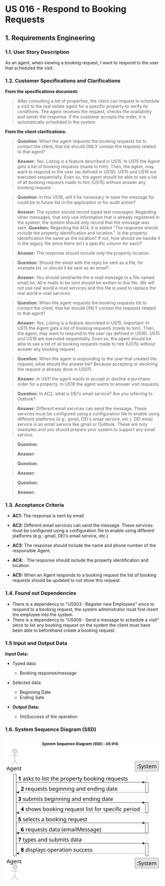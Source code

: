 # US 016 - Respond to Booking Requests 

## 1. Requirements Engineering


### 1.1. User Story Description


As an agent, when viewing a booking request, I want to respond to the user
that scheduled the visit.

### 1.2. Customer Specifications and Clarifications 


**From the specifications document:**

>  After consulting a list of properties, the client can request to schedule a visit to the real estate agent
for a specific property to verify its conditions. The agent receives the request, checks the
availability and sends the response. If the customer accepts the order, it is automatically scheduled
in the system.


**From the client clarifications:**

> **Question:** When the agent requests the booking requests list to contact the client, that list should ONLY contain the requests related to that agent?  
>  
> **Answer:** Yes. Listing is a feature described in US15. In US15 the Agent gets a list of booking requests (made to him). Then, the agent, may want to respond to the user (as defined in US16). US15 and US16 are executed sequentially. Even so, the agent should be able to see a list of all booking requests made to him (US15) without answer any booking request.

> **Question:** In this US16, will it be necessary to save the message for could be in future list in the application or for audit action? 
>
> **Answer:** The system should record typed text messages. Regarding other messages, that only use information that is already registered in the system, the system should only record that the message was sent.
> **Question:** Regarding the AC4, it is stated "The response should include the property identification and location.". Is the property identification the same as the location? If not, how should we handle it in the legacy file since there isn't a specific column for each?
>
> **Answer:** The response should include only the property location.


> **Question:** Should the email with the reply be sent as a file, for example txt, or should it be sent as an email?
>
> **Answer:** You should send/write the e-mail message to a file named email.txt. All e-mails to be sent should be written to this file. We will not use real world e-mail services and this file is used to replace the real world e-mail services.


> **Question:** When the agent requests the booking requests list to contact the client, that list should ONLY contain the requests related to that agent?
>
> **Answer:** Yes. Listing is a feature described in US15.
Important: In US15 the Agent gets a list of booking requests (made to him). Then, the agent, may want to respond to the user (as defined in US16). US15 and US16 are executed sequentially. Even so, the agent should be able to see a list of all booking requests made to him (US15) without answer any booking request.


> **Question:** When the agent is responding to the user that created the request, what should the answer be? Because accepting or declining the request is already done in US011.
>
> **Answer:** In US11 the agent wants to accept or decline a purchase order for a property. In US16 the agent wants to answer visit requests.


> **Question:** In AC2, what is DEI's email service? Are you referring to Outlook?
>
> **Answer:** Different email services can send the message. These services must be configured using a configuration file to enable using different platforms (e.g.: gmail, DEI's email service, etc.). DEI email service is an email service like gmail or Outllook. These are only examples and you should prepare your system to support any email service.


> **Question:**
>
> **Answer:**


> **Question:**
>
> **Answer:**


> **Question:**
>
> **Answer:**


### 1.3. Acceptance Criteria


* **AC1:** The response is sent by email.

 
* **AC2:** Different email services can send the message. These services must be
  configured using a configuration file to enable using different platforms (e.g.:
  gmail, DEI's email service, etc.)


* **AC3:** The response should include the name and phone number of the
  responsible Agent.


* **AC4:** . The response should include the property identification and location.


* **AC5:** When an Agent responds to a booking request the list of booking requests
  should be updated to not show this request.


### 1.4. Found out Dependencies

* There is a dependency to "US003 : Register new Employees" since to respond to a booking request, the system administrator must first insert the employee into the system.
* There is a dependency to "US009 : Send a message to schedule a visit" since to list any booking request on the system the client must have been able to beforehand create a booking request.

### 1.5 Input and Output Data


**Input Data:**

* Typed data:
    * Booking response/message
* Selected data:
  * Beginning Date
  * Ending Sate


* **Output Data:**

  * (In)Success of the operation

### 1.6. System Sequence Diagram (SSD)

![System Sequence Diagram](svg/us016-system-sequence-diagram.svg)